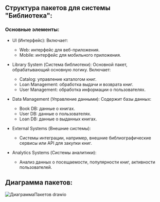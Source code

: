 ## Структура пакетов для системы "Библиотека":
### Основные элементы:
- UI (Интерфейс):
    Включает:
    - Web: интерфейс для веб-приложения.
    - Mobile: интерфейс для мобильного приложения.
  
- Library System (Система библиотеки):
Основной пакет, обрабатывающий основную логику.
  Включает:
    - Catalog: управление каталогом книг.
    - Loan Management: обработка выдачи и возврата книг.
    - User Management: обработка информации о пользователях.

- Data Management (Управление данными):
Содержит базы данных:
    - Book DB: данные о книгах.
    - User DB: данные о пользователях.
    - Loan DB: данные о выданных книгах.

- External Systems (Внешние системы):
    - Системы интеграции, например, внешние библиографические сервисы или API для закупки книг.
  
- Analytics Systems (Системы аналитики):
    - Анализ данных о посещаемости, популярности книг, активности пользователей.

## Диаграмма пакетов:
![ДиаграммаПакетов drawio](https://github.com/user-attachments/assets/01fa6cac-8c22-4678-80e1-0b6fce844110)
